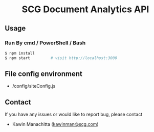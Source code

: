 <h1 align="center">SCG Document Analytics API</h1>

<div align="left">
<p></p>
</div>

## Usage

### Run By cmd / PowerShell / Bash

```bash
$ npm install
$ npm start         # visit http://localhost:3000
```

## File config environment 
 - /config/siteConfig.js

 ## Contact

If you have any issues or would like to report bug, please contact

- Kawin Manachitta (kawinman@scg.com)